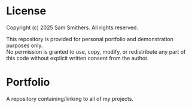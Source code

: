 # License

Copyright (c) 2025 Sam Smithers. All rights reserved.

This repository is provided for personal portfolio and demonstration purposes only.  
No permission is granted to use, copy, modify, or redistribute any part of this code without explicit written consent from the author.

# Portfolio
A repository containing/linking to all of my projects.

